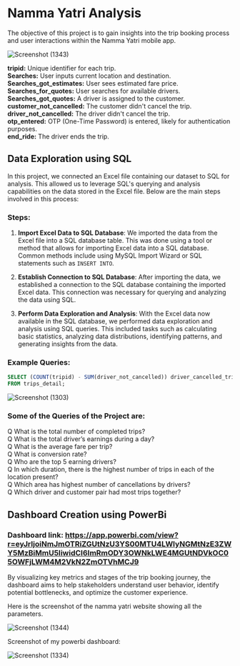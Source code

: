 
# Namma Yatri Analysis

The objective of this project is to gain insights into the trip booking process and user interactions within the Namma Yatri mobile app.   

![Screenshot (1343)](https://github.com/RjCricket/Namma-Yatri-Analysis/assets/118374392/07586ad2-3f86-4653-97d2-9702b19be524)


**tripid:** Unique identifier for each trip.  
**Searches:** User inputs current location and destination.  
**Searches_got_estimates:** User sees estimated fare price.  
**Searches_for_quotes:** User searches for available drivers.  
**Searches_got_quotes:** A driver is assigned to the customer.  
**customer_not_cancelled:** The customer didn't cancel the trip.     
**driver_not_cancelled:** The driver didn't cancel the trip.        
**otp_entered:** OTP (One-Time Password) is entered, likely for authentication purposes.              
**end_ride:** The driver ends the trip.

## Data Exploration using SQL

In this project, we connected an Excel file containing our dataset to SQL for analysis. This allowed us to leverage SQL's querying and analysis capabilities on the data stored in the Excel file. Below are the main steps involved in this process:

### Steps:
1. **Import Excel Data to SQL Database**: We imported the data from the Excel file into a SQL database table. This was done using a tool or method that allows for importing Excel data into a SQL database. Common methods include using MySQL Import Wizard or SQL statements such as `INSERT INTO`.

2. **Establish Connection to SQL Database**: After importing the data, we established a connection to the SQL database containing the imported Excel data. This connection was necessary for querying and analyzing the data using SQL.

3. **Perform Data Exploration and Analysis**: With the Excel data now available in the SQL database, we performed data exploration and analysis using SQL queries. This included tasks such as calculating basic statistics, analyzing data distributions, identifying patterns, and generating insights from the data.
### Example Queries:  
```sql
SELECT (COUNT(tripid) - SUM(driver_not_cancelled)) driver_cancelled_trips  
FROM trips_detail;
```

![Screenshot (1303)](https://github.com/RjCricket/Namma-Yatri-Analysis/assets/118374392/a295aafb-943c-455b-beaf-32fbf82e84b4)

### Some of the Queries of the Project are:
Q What is the total number of completed trips?  
Q What is the total driver’s earnings during a day?  
Q What is the average fare per trip?  
Q What is conversion rate?  
Q Who are the top 5 earning drivers?  
Q In which duration, there is the highest number of trips in each of the location present?  
Q Which area has highest number of cancellations by drivers?  
Q Which driver and customer pair had most trips together?  

## Dashboard Creation using PowerBi

### Dashboard link:  https://app.powerbi.com/view?r=eyJrIjoiNmJmOTRiZGUtNzU3YS00MTU4LWIyNGMtNzE3ZWY5MzBiMmU5IiwidCI6ImRmODY3OWNkLWE4MGUtNDVkOC05OWFjLWM4M2VkN2ZmOTVhMCJ9

By visualizing key metrics and stages of the trip booking journey, the dashboard aims to help stakeholders understand user behavior, identify potential bottlenecks, and optimize the customer experience.  

Here is the screenshot of the namma yatri website showing all the parameters.


![Screenshot (1344)](https://github.com/RjCricket/Namma-Yatri-Analysis/assets/118374392/d9a5965c-e362-4311-932b-bb0d11dc0b25)


Screenshot of my powerbi dashboard:

![Screenshot (1334)](https://github.com/RjCricket/Namma-Yatri-Analysis/assets/118374392/fe8627ca-2caf-415d-b26d-c5a90201bf7e)


